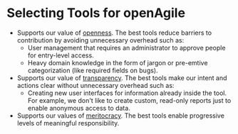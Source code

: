 # Selecting Tools for openAgile

* Supports our value of [openness](../Values/Openness.md). The best tools reduce barriers to contribution by avoiding unnecessary overhead such as:
  * User management that requires an administrator to approve people for entry-level access.
  * Heavy domain knowledge in the form of jargon or pre-emtive categorization (like required fields on bugs).
* Supports our value of [transparency](../Values/Transparency.md). The best tools make our intent and actions clear without unnecessary overhead such as:
  * Creating new user interfaces for information already inside the tool. For example, we don't like to create custom, read-only reports just to enable anonymous access to data.
* Supports our values of [meritocracy](../Values/Meritocracy.md). The best tools enable progressive levels of meaningful responsibility.
